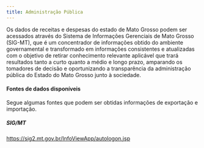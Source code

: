 ```yaml
---
title: Administração Pública
---
```


Os dados de receitas e despesas do estado de Mato Grosso podem ser acessados através do Sistema de Informações Gerenciais de Mato Grosso (SIG-MT), que é um concentrador de informações obtido do ambiente governamental e transformado em informações consistentes e atualizadas com o objetivo de retirar conhecimento relevante aplicável que trará resultados tanto a curto quanto a médio e longo prazo, amparando os tomadores de decisão e oportunizando a transparência da administração pública do Estado do Mato Grosso junto à sociedade.

#### Fontes de dados disponíveis
Segue algumas fontes que podem ser obtidas informações de exportação e importação.

##### SIG/MT

https://sig2.mt.gov.br/InfoViewApp/autologon.jsp
